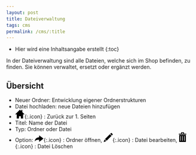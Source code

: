 ```yaml
---
layout: post
title: Dateiverwaltung
tags: cms
permalink: /cms/:title
---
```



+ Hier wird eine Inhaltsangabe erstellt
{:toc}




In der Dateiverwaltung sind alle Dateien, welche sich im Shop befinden, zu finden. Sie können verwaltet, ersetzt oder ergänzt werden. 


## Übersicht


- Neuer Ordner: Entwicklung eigener Ordnerstrukturen
- Datei hochladen: neue Dateien hinzufügen
- ![Haussymbol][1]{:.icon} : Zurück zur 1. Seiten
- Titel: Name der Datei
- Typ: Ordner oder Datei
- Option:  ![Pfeilsymbol][2]{:.icon} : Ordner öffnen, ![Stiftsymbol][3]{:.icon} : Datei bearbeiten, ![Müllsymbol][4]{:.icon} : Datei Löschen


































[1]: /img/glyphicons/glyphicons-21-home.png
[2]: /img/glyphicons/glyphicons-223-share.png
[3]: /img/glyphicons/glyphicons-31-pencil.png
[4]: /img/glyphicons/glyphicons-17-bin.png
